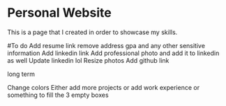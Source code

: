 # Personal Website

This is a page that I created in order to showcase my skills.

#To do
Add resume link remove address gpa and any other sensitive information
Add linkedin link
Add professional photo and add it to linkedin as well
Update linkedin lol
Resize photos
Add github link 

long term

Change colors
Either add more projects or add work experience or something to fill the 3 empty boxes

